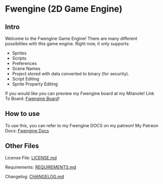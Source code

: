 # Fwengine (2D Game Engine)

## Intro

Welcome to the Fwengine Game Engine! There are many different possibilites with this game engine. Right now, it only supports:

- Sprites
- Scripts
- Preferences
- Scene Names
- Project stored with data converted to binary (for security).
- Script Editing
- Sprite Property Editing

If you would like you can preview my Fwengine board at my Milanote! Link To Board: [Fwengine Board](https://app.milanote.com/1SiVaN1khJay4y?p=rBfDpEp6nfp)!

## How to use

To use this, you can refer to my Fwengine DOCS on my patreon! My Patreon Docs: [Fwengine Docs](https://www.patreon.com/collection/598855?view=expanded)

## Other Files

License File: [LICENSE.md](LICENSE.md)

Requirements: [REQUIREMENTS.md](REQUIREMENTS.md)

Changelog: [CHANGELOG.md](CHANGELOG.md)